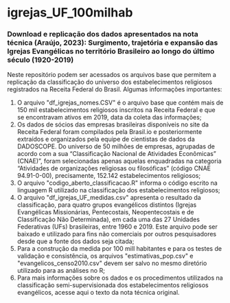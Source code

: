 # igrejas_UF_100milhab
### Download e replicação dos dados apresentados na nota técnica (Araújo, 2023): Surgimento, trajetória e expansão das Igrejas Evangélicas no território Brasileiro ao longo do último século (1920-2019)

Neste repositório podem ser acessados os arquivos base que permitem a replicação da classificação do universo dos estabelecimentos religiosos registrados na Receita Federal do Brasil. Algumas informações importantes:
  1. O arquivo "df_igrejas_nomes.CSV" é o arquivo base que contém mais de 150 mil estabelecimentos religiosos inscritos na Receita Federal e que se encontravam ativos em 2019, data da coleta das informações;
  2. Os dados de sócios das empresas brasileiras disponíveis no site da Receita Federal foram compilados pela Brasil.io e posteriormente extraídos e organizados pela equipe de cientistas de dados da DADOSCOPE. Do universo de 50 milhões de empresas, agrupadas de acordo com a sua “Classificação Nacional de Atividades Econômicas” (CNAE)”, foram selecionadas apenas aquelas enquadradas na categoria “Atividades de organizações religiosas ou filosóficas” (código CNAE 94.91-0-00), precisamente, 152.142 estabelecimentos religiosos;
  3. O arquivo "codigo_aberto_classificacao.R" informa o código escrito na linguagem R utilizado na classificação dos estabelecimentos religiosos; 
  4. O arquivo "df_igrejas_UF_medidas.csv" apresenta o resultado da classificação, para quatro grupos evangélicos distintos (Igrejas Evangélicas Missionárias, Pentecostais, Neopentecostais e de Classificação Não Determinada), em cada uma das 27 Unidades Federativas (UFs) brasileiras, entre 1960 e 2019. Este arquivo pode ser baixado e utilizado para fins não comerciais por outros pesquisadores desde que a fonte dos dados seja citada;
  5. Para a construção da medida por 100 mill habitantes e para os testes de validação e consistência, os arquivos "estimativas_pop.csv" e "evangelicos_censo2010.csv" devem ser salvo no mesmo diretório utilizado para as análises no R; 
  6. Para mais informações sobre os dados e os procedimentos utilizados na classificação semi-supervisionada dos estabelecimentos religiosos evangélicos, acesse aqui o texto da nota técnica original. 

 
